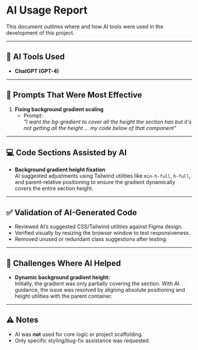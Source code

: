 # AI Usage Report

This document outlines where and how AI tools were used in the development of this project.

---

## 🤖 AI Tools Used

- **ChatGPT (GPT-4)**

---

## 📝 Prompts That Were Most Effective

1. **Fixing background gradient scaling**
   - Prompt:  
     *"I want the bg-gradient to cover all the height the section has but it's not getting all the height ... my code below of that component"*

---

## 💻 Code Sections Assisted by AI

- **Background gradient height fixation**  
  AI suggested adjustments using Tailwind utilities like `min-h-full`, `h-full`, and parent-relative positioning to ensure the gradient dynamically covers the entire section height.

---

## ✅ Validation of AI-Generated Code

- Reviewed AI’s suggested CSS/Tailwind utilities against Figma design.
- Verified visually by resizing the browser window to test responsiveness.
- Removed unused or redundant class suggestions after testing.

---

## 🧩 Challenges Where AI Helped

- **Dynamic background gradient height:**  
  Initially, the gradient was only partially covering the section. With AI guidance, the issue was resolved by aligning absolute positioning and height utilities with the parent container.

---

## ⚠️ Notes

- AI was **not** used for core logic or project scaffolding.  
- Only specific styling/bug-fix assistance was requested.  
